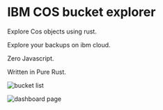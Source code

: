 # IBM COS bucket explorer

Explore Cos objects using rust. 

Explore your backups on ibm cloud.

Zero Javascript.

Written in Pure Rust.

![bucket list](https://files.catbox.moe/kjl7wg.png)

![dashboard page](https://files.catbox.moe/odhihv.png)

